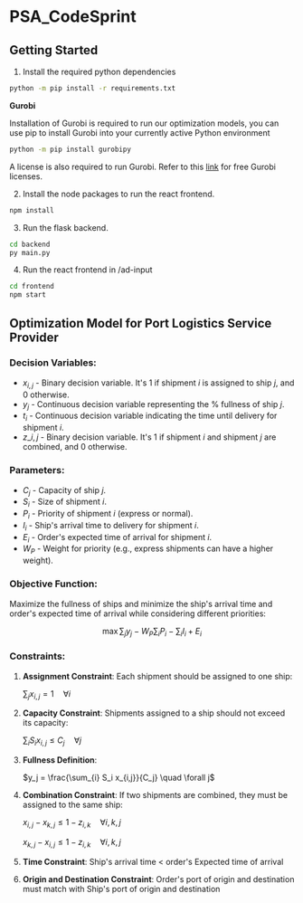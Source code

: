 # PSA_CodeSprint
## Getting Started
1. Install the required python dependencies
```bash 
python -m pip install -r requirements.txt
```

**Gurobi**

Installation of Gurobi is required to run our optimization models, you can use pip to install Gurobi into your currently active Python environment
```bash
python -m pip install gurobipy
```
A license is also required to run Gurobi. Refer to this [link](https://www.gurobi.com/academia/academic-program-and-licenses/) for free Gurobi licenses.


2. Install the node packages to run the react frontend.
```bash
npm install
```

3. Run the flask backend.
```bash
cd backend
py main.py
```
4. Run the react frontend in /ad-input
```bash
cd frontend
npm start
```

## Optimization Model for Port Logistics Service Provider

### Decision Variables:

- $x_{i,j}$ - Binary decision variable. It's 1 if shipment $i$ is assigned to ship $j$, and 0 otherwise.
- $y_j$ - Continuous decision variable representing the % fullness of ship $j$.
- $t_i$ - Continuous decision variable indicating the time until delivery for shipment $i$.
- $z\_{i,j}$ - Binary decision variable. It's 1 if shipment $i$ and shipment $j$ are combined, and 0 otherwise.

### Parameters:

- $C_j$ - Capacity of ship $j$.
- $S_i$ - Size of shipment $i$.
- $P_i$ - Priority of shipment $i$ (express or normal).
- $I_i$ - Ship's arrival time to delivery for shipment $i$.
- $E_i$ - Order's expected time of arrival for shipment $i$.
- $W_P$ - Weight for priority (e.g., express shipments can have a higher weight).

### Objective Function:

Maximize the fullness of ships and minimize the ship's arrival time and order's expected time of arrival while considering different priorities:

$$
\max \sum_{j} y_j - W_P \sum_i P_i - \sum_i I_i + E_i
$$

### Constraints:

1. **Assignment Constraint**: Each shipment should be assigned to one ship:

   $\sum_{j} x_{i,j} = 1 \quad \forall i$

2. **Capacity Constraint**: Shipments assigned to a ship should not exceed its capacity:

   $\sum_{i} S_i x_{i,j} \leq C_j \quad \forall j$

3. **Fullness Definition**:

   $y_j = \frac{\sum_{i} S_i x_{i,j}}{C_j} \quad \forall j$

4. **Combination Constraint**: If two shipments are combined, they must be assigned to the same ship:

   $x_{i,j} - x_{k,j} \leq 1 - z_{i,k} \quad \forall i, k, j$

   $x_{k,j} - x_{i,j} \leq 1 - z_{i,k} \quad \forall i, k, j$

5. **Time Constraint**: Ship's arrival time < order's Expected time of arrival
   
7. **Origin and Destination Constraint**: Order's port of origin and destination must match with Ship's port of origin and destination


